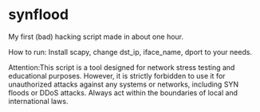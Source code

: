 # synflood

My first (bad) hacking script made in about one hour.

How to run: Install scapy, change dst_ip, iface_name, dport to your needs.

Attention:This script is a tool designed for network stress testing and educational purposes. However, it is strictly forbidden to use it for unauthorized attacks against any systems or networks, including SYN floods or DDoS attacks. Always act within the boundaries of local and international laws.
